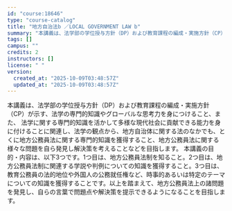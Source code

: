 ```yaml
---
id: "course:18646"
type: "course-catalog"
title: "地方自治法b ／LOCAL GOVERNMENT LAW b"
summary: "本講義は、法学部の学位授与方針（DP）および教育課程の編成・実施方針（CP）が示す、法学の専門的知識やグローバルな思考力を身につけること、また、 法学に関する専門的知識を活かして多様な現代社会に貢献できる能力を身に付けることに関連し、法学の…"
tags: []
campus: ""
credits: 2
instructors: []
license: " "
version:
  created_at: "2025-10-09T03:48:57Z"
  updated_at: "2025-10-09T03:48:57Z"
---
```


本講義は、法学部の学位授与方針（DP）および教育課程の編成・実施方針（CP）が示す、法学の専門的知識やグローバルな思考力を身につけること、また、 法学に関する専門的知識を活かして多様な現代社会に貢献できる能力を身に付けることに関連し、法学の観点から、地方自治体に関する法のなかでも、とくに地方公務員法に関する専門的知識を獲得すること、地方公務員法に関する様々な問題を自ら発見し解決策を考えることなどを目指します。 本講義の目的・内容は、以下3つです。1つ目は、地方公務員法制を知ること。2つ目は、地方公務員法制に関連する学説や判例についての知識を獲得すること。3つ目は、教育公務員の法的地位や外国人の公務就任権など、時事的あるいは特定のテーマについての知識を獲得することです。以上を踏まえて、地方公務員法上の諸問題を発見し、自らの言葉で問題点や解決策を提示できるようになることを目指します。
